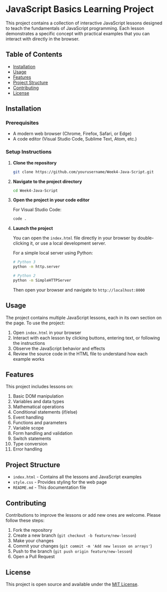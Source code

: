# JavaScript Basics Learning Project

This project contains a collection of interactive JavaScript lessons designed to teach the fundamentals of JavaScript programming. Each lesson demonstrates a specific concept with practical examples that you can interact with directly in the browser.

## Table of Contents

- [Installation](#installation)
- [Usage](#usage)
- [Features](#features)
- [Project Structure](#project-structure)
- [Contributing](#contributing)
- [License](#license)

## Installation

### Prerequisites

- A modern web browser (Chrome, Firefox, Safari, or Edge)
- A code editor (Visual Studio Code, Sublime Text, Atom, etc.)

### Setup Instructions

1. **Clone the repository**

   ```bash
   git clone https://github.com/yourusername/Week4-Java-Script.git
   ```

2. **Navigate to the project directory**

   ```bash
   cd Week4-Java-Script
   ```

3. **Open the project in your code editor**

   For Visual Studio Code:
   ```bash
   code .
   ```

4. **Launch the project**

   You can open the `index.html` file directly in your browser by double-clicking it, or use a local development server.

   For a simple local server using Python:
   ```bash
   # Python 3
   python -m http.server
   
   # Python 2
   python -m SimpleHTTPServer
   ```

   Then open your browser and navigate to `http://localhost:8000`

## Usage

The project contains multiple JavaScript lessons, each in its own section on the page. To use the project:

1. Open `index.html` in your browser
2. Interact with each lesson by clicking buttons, entering text, or following the instructions
3. Observe the JavaScript behavior and effects
4. Review the source code in the HTML file to understand how each example works

## Features

This project includes lessons on:

1. Basic DOM manipulation
2. Variables and data types
3. Mathematical operations
4. Conditional statements (if/else)
5. Event handling
6. Functions and parameters
7. Variable scope
8. Form handling and validation
9. Switch statements
10. Type conversion
11. Error handling

## Project Structure

- `index.html` - Contains all the lessons and JavaScript examples
- `style.css` - Provides styling for the web page
- `README.md` - This documentation file

## Contributing

Contributions to improve the lessons or add new ones are welcome. Please follow these steps:

1. Fork the repository
2. Create a new branch (`git checkout -b feature/new-lesson`)
3. Make your changes
4. Commit your changes (`git commit -m 'Add new lesson on arrays'`)
5. Push to the branch (`git push origin feature/new-lesson`)
6. Open a Pull Request

## License

This project is open source and available under the [MIT License](LICENSE).
